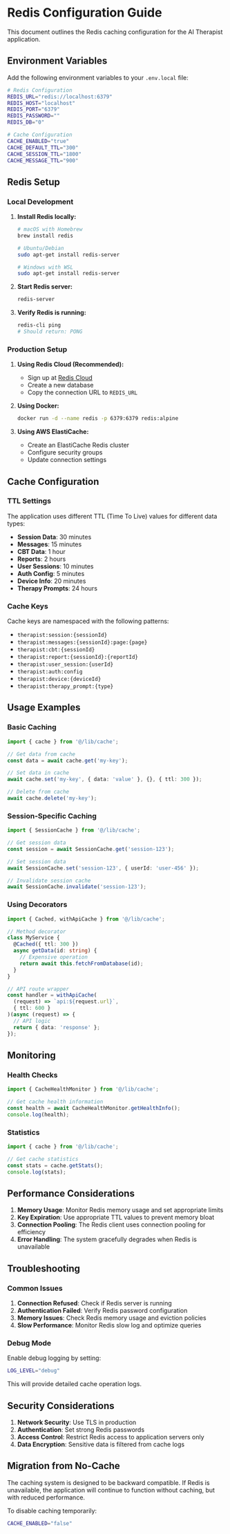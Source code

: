 # Redis Configuration Guide

This document outlines the Redis caching configuration for the AI Therapist application.

## Environment Variables

Add the following environment variables to your `.env.local` file:

```bash
# Redis Configuration
REDIS_URL="redis://localhost:6379"
REDIS_HOST="localhost"
REDIS_PORT="6379"
REDIS_PASSWORD=""
REDIS_DB="0"

# Cache Configuration
CACHE_ENABLED="true"
CACHE_DEFAULT_TTL="300"
CACHE_SESSION_TTL="1800"
CACHE_MESSAGE_TTL="900"
```

## Redis Setup

### Local Development

1. **Install Redis locally:**
   ```bash
   # macOS with Homebrew
   brew install redis
   
   # Ubuntu/Debian
   sudo apt-get install redis-server
   
   # Windows with WSL
   sudo apt-get install redis-server
   ```

2. **Start Redis server:**
   ```bash
   redis-server
   ```

3. **Verify Redis is running:**
   ```bash
   redis-cli ping
   # Should return: PONG
   ```

### Production Setup

1. **Using Redis Cloud (Recommended):**
   - Sign up at [Redis Cloud](https://redis.com/redis-enterprise-cloud/)
   - Create a new database
   - Copy the connection URL to `REDIS_URL`

2. **Using Docker:**
   ```bash
   docker run -d --name redis -p 6379:6379 redis:alpine
   ```

3. **Using AWS ElastiCache:**
   - Create an ElastiCache Redis cluster
   - Configure security groups
   - Update connection settings

## Cache Configuration

### TTL Settings

The application uses different TTL (Time To Live) values for different data types:

- **Session Data**: 30 minutes
- **Messages**: 15 minutes
- **CBT Data**: 1 hour
- **Reports**: 2 hours
- **User Sessions**: 10 minutes
- **Auth Config**: 5 minutes
- **Device Info**: 20 minutes
- **Therapy Prompts**: 24 hours

### Cache Keys

Cache keys are namespaced with the following patterns:

- `therapist:session:{sessionId}`
- `therapist:messages:{sessionId}:page:{page}`
- `therapist:cbt:{sessionId}`
- `therapist:report:{sessionId}:{reportId}`
- `therapist:user_session:{userId}`
- `therapist:auth:config`
- `therapist:device:{deviceId}`
- `therapist:therapy_prompt:{type}`

## Usage Examples

### Basic Caching

```typescript
import { cache } from '@/lib/cache';

// Get data from cache
const data = await cache.get('my-key');

// Set data in cache
await cache.set('my-key', { data: 'value' }, {}, { ttl: 300 });

// Delete from cache
await cache.delete('my-key');
```

### Session-Specific Caching

```typescript
import { SessionCache } from '@/lib/cache';

// Get session data
const session = await SessionCache.get('session-123');

// Set session data
await SessionCache.set('session-123', { userId: 'user-456' });

// Invalidate session cache
await SessionCache.invalidate('session-123');
```

### Using Decorators

```typescript
import { Cached, withApiCache } from '@/lib/cache';

// Method decorator
class MyService {
  @Cached({ ttl: 300 })
  async getData(id: string) {
    // Expensive operation
    return await this.fetchFromDatabase(id);
  }
}

// API route wrapper
const handler = withApiCache(
  (request) => `api:${request.url}`,
  { ttl: 600 }
)(async (request) => {
  // API logic
  return { data: 'response' };
});
```

## Monitoring

### Health Checks

```typescript
import { CacheHealthMonitor } from '@/lib/cache';

// Get cache health information
const health = await CacheHealthMonitor.getHealthInfo();
console.log(health);
```

### Statistics

```typescript
import { cache } from '@/lib/cache';

// Get cache statistics
const stats = cache.getStats();
console.log(stats);
```

## Performance Considerations

1. **Memory Usage**: Monitor Redis memory usage and set appropriate limits
2. **Key Expiration**: Use appropriate TTL values to prevent memory bloat
3. **Connection Pooling**: The Redis client uses connection pooling for efficiency
4. **Error Handling**: The system gracefully degrades when Redis is unavailable

## Troubleshooting

### Common Issues

1. **Connection Refused**: Check if Redis server is running
2. **Authentication Failed**: Verify Redis password configuration
3. **Memory Issues**: Check Redis memory usage and eviction policies
4. **Slow Performance**: Monitor Redis slow log and optimize queries

### Debug Mode

Enable debug logging by setting:

```bash
LOG_LEVEL="debug"
```

This will provide detailed cache operation logs.

## Security Considerations

1. **Network Security**: Use TLS in production
2. **Authentication**: Set strong Redis passwords
3. **Access Control**: Restrict Redis access to application servers only
4. **Data Encryption**: Sensitive data is filtered from cache logs

## Migration from No-Cache

The caching system is designed to be backward compatible. If Redis is unavailable, the application will continue to function without caching, but with reduced performance.

To disable caching temporarily:

```bash
CACHE_ENABLED="false"
```
